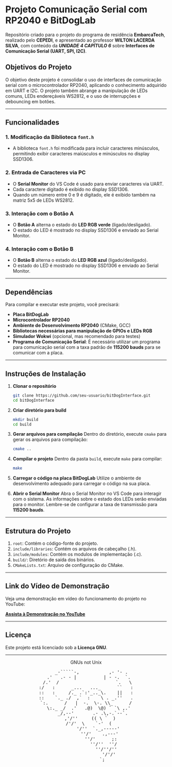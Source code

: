 # Projeto Comunicação Serial com RP2040 e BitDogLab

Repositório criado para o projeto do programa de residência **EmbarcaTech**, realizado pelo **CEPEDI**, e apresentado ao professor **WILTON LACERDA SILVA**, com conteúdo da ***UNIDADE 4 CAPÍTULO 6*** sobre **Interfaces de Comunicação Serial (UART, SPI, I2C)**.

## Objetivos do Projeto

O objetivo deste projeto é consolidar o uso de interfaces de comunicação serial com o microcontrolador RP2040, aplicando o conhecimento adquirido em UART e I2C. O projeto também abrange a manipulação de LEDs comuns, LEDs endereçáveis WS2812, e o uso de interrupções e debouncing em botões.

---

## Funcionalidades

### 1. Modificação da Biblioteca `font.h`
- A biblioteca `font.h` foi modificada para incluir caracteres minúsculos, permitindo exibir caracteres maiúsculos e minúsculos no display SSD1306.

### 2. Entrada de Caracteres via PC
- O **Serial Monitor** do VS Code é usado para enviar caracteres via UART.
- Cada caractere digitado é exibido no display SSD1306.
- Quando um número entre 0 e 9 é digitado, ele é exibido também na matriz 5x5 de LEDs WS2812.

### 3. Interação com o Botão A
- O **Botão A** alterna o estado do **LED RGB verde** (ligado/desligado).
- O estado do LED é mostrado no display SSD1306 e enviado ao Serial Monitor.

### 4. Interação com o Botão B
- O **Botão B** alterna o estado do **LED RGB azul** (ligado/desligado).
- O estado do LED é mostrado no display SSD1306 e enviado ao Serial Monitor.

---

## Dependências

Para compilar e executar este projeto, você precisará:

- **Placa BitDogLab**
- **Microcontrolador RP2040**
- **Ambiente de Desenvolvimento RP2040** (CMake, GCC)
- **Bibliotecas necessárias para manipulação de GPIOs e LEDs RGB**
- **Simulador Wokwi** (opcional, mas recomendado para testes)
- **Programa de Comunicação Serial**: É necessário utilizar um programa para comunicação serial com a taxa padrão de **115200 bauds** para se comunicar com a placa.

---

## Instruções de Instalação

1. **Clonar o repositório**
    ```bash
    git clone https://github.com/seu-usuario/bitDogInterface.git
    cd bitDogInterface
    ```

2. **Criar diretório para build**
    ```bash
    mkdir build
    cd build
    ```

3. **Gerar arquivos para compilação**
    Dentro do diretório, execute `cmake` para gerar os arquivos para compilação:
    ```bash
    cmake ..
    ```

4. **Compilar o projeto**
    Dentro da pasta `build`, execute `make` para compilar:
    ```bash
    make
    ```

5. **Carregar o código na placa BitDogLab**
    Utilize o ambiente de desenvolvimento adequado para carregar o código na sua placa.

6. **Abrir o Serial Monitor**
    Abra o Serial Monitor no VS Code para interagir com o sistema. As informações sobre o estado dos LEDs serão enviadas para o monitor. Lembre-se de configurar a taxa de transmissão para **115200 bauds**.

---

## Estrutura do Projeto

1. `root`: Contém o código-fonte do projeto.
2. `include/libraries`: Contém os arquivos de cabeçalho (.h).
3. `include/modules`: Contém os modulos de implementação (.c).
4. `build/`: Diretório de saída dos binários.
5. `CMakeLists.txt`: Arquivo de configuração do CMake.

---

## Link do Vídeo de Demonstração

Veja uma demonstração em vídeo do funcionamento do projeto no YouTube:

[**Assista à Demonstração no YouTube**](https://youtube.com/live/SEU-VIDEO-LINK)

---

## Licença

Este projeto está licenciado sob a **Licença GNU**.

---

<div align="center">
    GNUs not Unix
<pre>
    _-`````-,           ,- '- .
  .'   .- - |          | - -.  `.
 /.'  /                     `.   \
:/   :      _...   ..._      ``   :
::   :     /._ .`:'_.._\.    ||   :
::    `._ ./  ,`  :    \ . _.''   .
`:.      /   |  -.  \-. \\_      /
  \:._ _/  .'   .@)  \@) ` `\ ,.'
     _/,--'       .- .\,-.`--`.
       ,'/''     (( \ `  )    
        /'/'  \    `-'  (      
         '/''  `._,-----'
          ''/'    .,---'
           ''/'      ;:
             ''/''  ''/
               ''/''/''
                 '/'/'
                  `;      
<pre>
</div>
